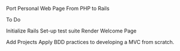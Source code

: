 Port Personal Web Page From PHP to Rails

To Do

Initialize Rails
Set-up test suite
Render Welcome Page

Add Projects
Apply BDD practices to developing a MVC from scratch.
